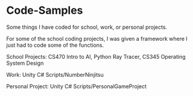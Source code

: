 # Code-Samples
Some things I have coded for school, work, or personal projects.

For some of the school coding projects, I was given a framework where I just had to code some of the functions.

School Projects:
CS470 Intro to AI, 
Python Ray Tracer, 
CS345 Operating System Design

Work:
Unity C# Scripts/NumberNinjitsu

Personal Project:
Unity C# Scripts/PersonalGameProject
